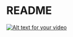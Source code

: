 # README

[![Alt text for your video](https://drive.google.com/file/d/1hxwhPfOAgduVoeb-jbPIXX4FIjnLSpp2/view?usp=sharing)](https://drive.google.com/file/d/13I88kzPKGPijwVD44_YmMd_D1sA2DgmF/view?usp=sharing)
